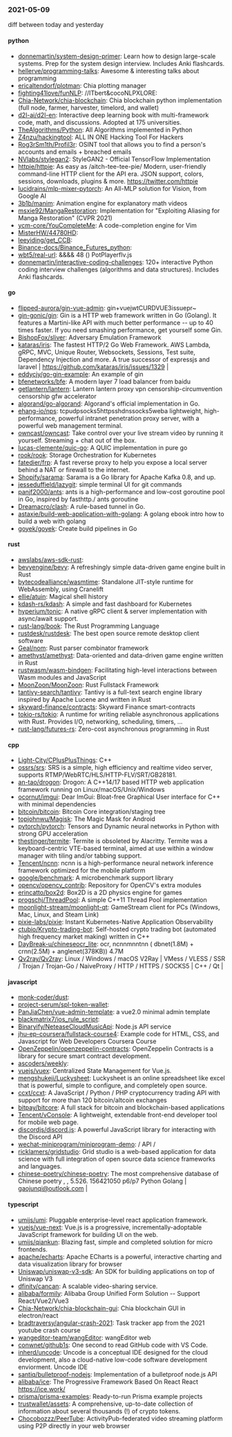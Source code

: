 ### 2021-05-09
diff between today and yesterday

#### python
* [donnemartin/system-design-primer](https://github.com/donnemartin/system-design-primer): Learn how to design large-scale systems. Prep for the system design interview. Includes Anki flashcards.
* [hellerve/programming-talks](https://github.com/hellerve/programming-talks): Awesome & interesting talks about programming
* [ericaltendorf/plotman](https://github.com/ericaltendorf/plotman): Chia plotting manager
* [fighting41love/funNLP](https://github.com/fighting41love/funNLP): //ITbert&cocoNLPXLORE:
* [Chia-Network/chia-blockchain](https://github.com/Chia-Network/chia-blockchain): Chia blockchain python implementation (full node, farmer, harvester, timelord, and wallet)
* [d2l-ai/d2l-en](https://github.com/d2l-ai/d2l-en): Interactive deep learning book with multi-framework code, math, and discussions. Adopted at 175 universities.
* [TheAlgorithms/Python](https://github.com/TheAlgorithms/Python): All Algorithms implemented in Python
* [Z4nzu/hackingtool](https://github.com/Z4nzu/hackingtool): ALL IN ONE Hacking Tool For Hackers
* [Rog3rSm1th/Profil3r](https://github.com/Rog3rSm1th/Profil3r): OSINT tool that allows you to find a person's accounts and emails + breached emails 
* [NVlabs/stylegan2](https://github.com/NVlabs/stylegan2): StyleGAN2 - Official TensorFlow Implementation
* [httpie/httpie](https://github.com/httpie/httpie): As easy as /aitch-tee-tee-pie/  Modern, user-friendly command-line HTTP client for the API era. JSON support, colors, sessions, downloads, plugins & more. https://twitter.com/httpie
* [lucidrains/mlp-mixer-pytorch](https://github.com/lucidrains/mlp-mixer-pytorch): An All-MLP solution for Vision, from Google AI
* [3b1b/manim](https://github.com/3b1b/manim): Animation engine for explanatory math videos
* [msxie92/MangaRestoration](https://github.com/msxie92/MangaRestoration): Implementation for "Exploiting Aliasing for Manga Restoration" (CVPR 2021)
* [ycm-core/YouCompleteMe](https://github.com/ycm-core/YouCompleteMe): A code-completion engine for Vim
* [MisterHW/44780HD](https://github.com/MisterHW/44780HD): 
* [leeyiding/get_CCB](https://github.com/leeyiding/get_CCB): 
* [Binance-docs/Binance_Futures_python](https://github.com/Binance-docs/Binance_Futures_python): 
* [wbt5/real-url](https://github.com/wbt5/real-url): &&&& 48 () PotPlayerflv.js 
* [donnemartin/interactive-coding-challenges](https://github.com/donnemartin/interactive-coding-challenges): 120+ interactive Python coding interview challenges (algorithms and data structures). Includes Anki flashcards.

#### go
* [flipped-aurora/gin-vue-admin](https://github.com/flipped-aurora/gin-vue-admin): gin+vuejwtCURDVUE3issuepr~
* [gin-gonic/gin](https://github.com/gin-gonic/gin): Gin is a HTTP web framework written in Go (Golang). It features a Martini-like API with much better performance -- up to 40 times faster. If you need smashing performance, get yourself some Gin.
* [BishopFox/sliver](https://github.com/BishopFox/sliver): Adversary Emulation Framework
* [kataras/iris](https://github.com/kataras/iris): The fastest HTTP/2 Go Web Framework. AWS Lambda, gRPC, MVC, Unique Router, Websockets, Sessions, Test suite, Dependency Injection and more. A true successor of expressjs and laravel |  https://github.com/kataras/iris/issues/1329 |
* [eddycjy/go-gin-example](https://github.com/eddycjy/go-gin-example): An example of gin
* [bfenetworks/bfe](https://github.com/bfenetworks/bfe): A modern layer 7 load balancer from baidu
* [getlantern/lantern](https://github.com/getlantern/lantern): Lantern         lantern proxy vpn censorship-circumvention censorship gfw accelerator
* [algorand/go-algorand](https://github.com/algorand/go-algorand): Algorand's official implementation in Go.
* [ehang-io/nps](https://github.com/ehang-io/nps): tcpudpsocks5httpsshdnssocks5weba lightweight, high-performance, powerful intranet penetration proxy server, with a powerful web management terminal.
* [owncast/owncast](https://github.com/owncast/owncast): Take control over your live stream video by running it yourself. Streaming + chat out of the box.
* [lucas-clemente/quic-go](https://github.com/lucas-clemente/quic-go): A QUIC implementation in pure go
* [rook/rook](https://github.com/rook/rook): Storage Orchestration for Kubernetes
* [fatedier/frp](https://github.com/fatedier/frp): A fast reverse proxy to help you expose a local server behind a NAT or firewall to the internet.
* [Shopify/sarama](https://github.com/Shopify/sarama): Sarama is a Go library for Apache Kafka 0.8, and up.
* [jesseduffield/lazygit](https://github.com/jesseduffield/lazygit): simple terminal UI for git commands
* [panjf2000/ants](https://github.com/panjf2000/ants):  ants is a high-performance and low-cost goroutine pool in Go, inspired by fasthttp./ ants  goroutine 
* [Dreamacro/clash](https://github.com/Dreamacro/clash): A rule-based tunnel in Go.
* [astaxie/build-web-application-with-golang](https://github.com/astaxie/build-web-application-with-golang): A golang ebook intro how to build a web with golang
* [goyek/goyek](https://github.com/goyek/goyek): Create build pipelines in Go

#### rust
* [awslabs/aws-sdk-rust](https://github.com/awslabs/aws-sdk-rust): 
* [bevyengine/bevy](https://github.com/bevyengine/bevy): A refreshingly simple data-driven game engine built in Rust
* [bytecodealliance/wasmtime](https://github.com/bytecodealliance/wasmtime): Standalone JIT-style runtime for WebAssembly, using Cranelift
* [ellie/atuin](https://github.com/ellie/atuin):  Magical shell history
* [kdash-rs/kdash](https://github.com/kdash-rs/kdash): A simple and fast dashboard for Kubernetes
* [hyperium/tonic](https://github.com/hyperium/tonic): A native gRPC client & server implementation with async/await support.
* [rust-lang/book](https://github.com/rust-lang/book): The Rust Programming Language
* [rustdesk/rustdesk](https://github.com/rustdesk/rustdesk): The best open source remote desktop client software
* [Geal/nom](https://github.com/Geal/nom): Rust parser combinator framework
* [amethyst/amethyst](https://github.com/amethyst/amethyst): Data-oriented and data-driven game engine written in Rust
* [rustwasm/wasm-bindgen](https://github.com/rustwasm/wasm-bindgen): Facilitating high-level interactions between Wasm modules and JavaScript
* [MoonZoon/MoonZoon](https://github.com/MoonZoon/MoonZoon): Rust Fullstack Framework
* [tantivy-search/tantivy](https://github.com/tantivy-search/tantivy): Tantivy is a full-text search engine library inspired by Apache Lucene and written in Rust
* [skyward-finance/contracts](https://github.com/skyward-finance/contracts): Skyward Finance smart-contracts
* [tokio-rs/tokio](https://github.com/tokio-rs/tokio): A runtime for writing reliable asynchronous applications with Rust. Provides I/O, networking, scheduling, timers, ...
* [rust-lang/futures-rs](https://github.com/rust-lang/futures-rs): Zero-cost asynchronous programming in Rust

#### cpp
* [Light-City/CPlusPlusThings](https://github.com/Light-City/CPlusPlusThings): C++
* [ossrs/srs](https://github.com/ossrs/srs): SRS is a simple, high efficiency and realtime video server, supports RTMP/WebRTC/HLS/HTTP-FLV/SRT/GB28181.
* [an-tao/drogon](https://github.com/an-tao/drogon): Drogon: A C++14/17 based HTTP web application framework running on Linux/macOS/Unix/Windows
* [ocornut/imgui](https://github.com/ocornut/imgui): Dear ImGui: Bloat-free Graphical User interface for C++ with minimal dependencies
* [bitcoin/bitcoin](https://github.com/bitcoin/bitcoin): Bitcoin Core integration/staging tree
* [topjohnwu/Magisk](https://github.com/topjohnwu/Magisk): The Magic Mask for Android
* [pytorch/pytorch](https://github.com/pytorch/pytorch): Tensors and Dynamic neural networks in Python with strong GPU acceleration
* [thestinger/termite](https://github.com/thestinger/termite): Termite is obsoleted by Alacritty. Termite was a keyboard-centric VTE-based terminal, aimed at use within a window manager with tiling and/or tabbing support.
* [Tencent/ncnn](https://github.com/Tencent/ncnn): ncnn is a high-performance neural network inference framework optimized for the mobile platform
* [google/benchmark](https://github.com/google/benchmark): A microbenchmark support library
* [opencv/opencv_contrib](https://github.com/opencv/opencv_contrib): Repository for OpenCV's extra modules
* [erincatto/box2d](https://github.com/erincatto/box2d): Box2D is a 2D physics engine for games
* [progschj/ThreadPool](https://github.com/progschj/ThreadPool): A simple C++11 Thread Pool implementation
* [moonlight-stream/moonlight-qt](https://github.com/moonlight-stream/moonlight-qt): GameStream client for PCs (Windows, Mac, Linux, and Steam Link)
* [pixie-labs/pixie](https://github.com/pixie-labs/pixie): Instant Kubernetes-Native Application Observability
* [ctubio/Krypto-trading-bot](https://github.com/ctubio/Krypto-trading-bot): Self-hosted crypto trading bot (automated high frequency market making) written in C++
* [DayBreak-u/chineseocr_lite](https://github.com/DayBreak-u/chineseocr_lite): ocr, ncnnmnntnn ( dbnet(1.8M) + crnn(2.5M) + anglenet(378KB)) 4.7M
* [Qv2ray/Qv2ray](https://github.com/Qv2ray/Qv2ray):  Linux / Windows / macOS  V2Ray  |  VMess / VLESS / SSR / Trojan / Trojan-Go / NaiveProxy / HTTP / HTTPS / SOCKS5 |  C++ / Qt  |  

#### javascript
* [monk-coder/dust](https://github.com/monk-coder/dust):  
* [project-serum/spl-token-wallet](https://github.com/project-serum/spl-token-wallet): 
* [PanJiaChen/vue-admin-template](https://github.com/PanJiaChen/vue-admin-template): a vue2.0 minimal admin template
* [blackmatrix7/ios_rule_script](https://github.com/blackmatrix7/ios_rule_script): 
* [Binaryify/NeteaseCloudMusicApi](https://github.com/Binaryify/NeteaseCloudMusicApi):  Node.js API service
* [jhu-ep-coursera/fullstack-course4](https://github.com/jhu-ep-coursera/fullstack-course4): Example code for HTML, CSS, and Javascript for Web Developers Coursera Course
* [OpenZeppelin/openzeppelin-contracts](https://github.com/OpenZeppelin/openzeppelin-contracts): OpenZeppelin Contracts is a library for secure smart contract development.
* [ascoders/weekly](https://github.com/ascoders/weekly): 
* [vuejs/vuex](https://github.com/vuejs/vuex):  Centralized State Management for Vue.js.
* [mengshukeji/Luckysheet](https://github.com/mengshukeji/Luckysheet): Luckysheet is an online spreadsheet like excel that is powerful, simple to configure, and completely open source.
* [ccxt/ccxt](https://github.com/ccxt/ccxt): A JavaScript / Python / PHP cryptocurrency trading API with support for more than 120 bitcoin/altcoin exchanges
* [bitpay/bitcore](https://github.com/bitpay/bitcore): A full stack for bitcoin and blockchain-based applications
* [Tencent/vConsole](https://github.com/Tencent/vConsole): A lightweight, extendable front-end developer tool for mobile web page.
* [discordjs/discord.js](https://github.com/discordjs/discord.js): A powerful JavaScript library for interacting with the Discord API
* [wechat-miniprogram/miniprogram-demo](https://github.com/wechat-miniprogram/miniprogram-demo):  / API / 
* [ricklamers/gridstudio](https://github.com/ricklamers/gridstudio): Grid studio is a web-based application for data science with full integration of open source data science frameworks and languages.
* [chinese-poetry/chinese-poetry](https://github.com/chinese-poetry/chinese-poetry): The most comprehensive database of Chinese poetry , , 5.526. 156421050   p6/p7 Python Golang | gaojunqi@outlook.com | 

#### typescript
* [umijs/umi](https://github.com/umijs/umi):  Pluggable enterprise-level react application framework.
* [vuejs/vue-next](https://github.com/vuejs/vue-next):  Vue.js is a progressive, incrementally-adoptable JavaScript framework for building UI on the web.
* [umijs/qiankun](https://github.com/umijs/qiankun):   Blazing fast, simple and completed solution for micro frontends.
* [apache/echarts](https://github.com/apache/echarts): Apache ECharts is a powerful, interactive charting and data visualization library for browser
* [Uniswap/uniswap-v3-sdk](https://github.com/Uniswap/uniswap-v3-sdk):  An SDK for building applications on top of Uniswap V3
* [dfinity/cancan](https://github.com/dfinity/cancan): A scalable video-sharing service.
* [alibaba/formily](https://github.com/alibaba/formily): Alibaba Group Unified Form Solution -- Support React/Vue2/Vue3
* [Chia-Network/chia-blockchain-gui](https://github.com/Chia-Network/chia-blockchain-gui): Chia blockchain GUI in electron/react
* [bradtraversy/angular-crash-2021](https://github.com/bradtraversy/angular-crash-2021): Task tracker app from the 2021 youtube crash course
* [wangeditor-team/wangEditor](https://github.com/wangeditor-team/wangEditor): wangEditor  web
* [conwnet/github1s](https://github.com/conwnet/github1s): One second to read GitHub code with VS Code.
* [inherd/uncode](https://github.com/inherd/uncode): Uncode is a conceptual IDE designed for the cloud development, also a cloud-native low-code software development enviorment. Uncode  IDE
* [santiq/bulletproof-nodejs](https://github.com/santiq/bulletproof-nodejs): Implementation of a bulletproof node.js API 
* [alibaba/ice](https://github.com/alibaba/ice):  The Progressive Framework Based On React React https://ice.work/
* [prisma/prisma-examples](https://github.com/prisma/prisma-examples):  Ready-to-run Prisma example projects
* [trustwallet/assets](https://github.com/trustwallet/assets): A comprehensive, up-to-date collection of information about several thousands (!) of crypto tokens.
* [Chocobozzz/PeerTube](https://github.com/Chocobozzz/PeerTube): ActivityPub-federated video streaming platform using P2P directly in your web browser
